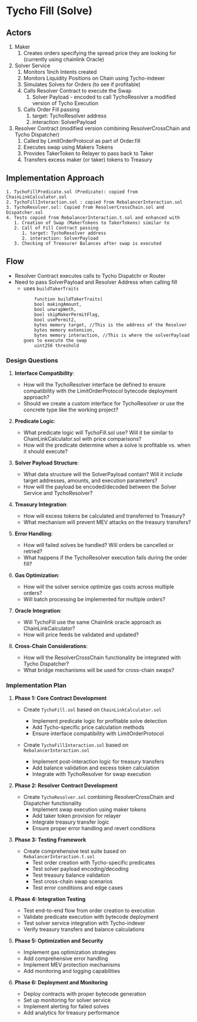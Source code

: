 # Tycho Fill (Solve)

## Actors

1. Maker
   1. Creates orders specifying the spread price they are looking for (currently using chainlink Oracle)
2. Solver Service
   1. Monitors 1inch Intents created
   2. Monitors Liquidity Positions on Chain using Tycho-indexer
   3. Simulates Solves for Orders (to see if profitable)
   4. Calls Resolver Contract to execute the Swap
      1. Solver Payload - encoded to call TychoResolver a modified version of Tycho Execution
   5. Calls Order Fill passing
      1. target: TychoResolver address
      2. interaction: SolverPayload
3. Resolver Contract (modified version combining ResolverCrossChain and Tycho Dispatcher)
   1. Called by LimitOrderProtocol as part of Order.fill
   2. Executes swap using Makers Tokens
   3. Provides TakerToken to Relayer to pass back to Taker
   4. Transfers excess maker (or taker) tokens to Treasury

## Implementation Approach

    1. TychoFillPredicate.sol (Predicate): copied from ChainLinkCalculator.sol
    2. TychoFillInteraction.sol : copied from RebalancerInteraction.sol
    3. TychoResolver.sol: Copied from ResolverCrossChain.sol and Dispatcher.sol
    4. Tests copied from RebalancerInteraction.t.sol and enhanced with
       1. Creation of Swap (MakerTokens to TakerTokens) similar to
       2. Call of Fill Contract passing
          1. target: TychoResolver address
          2. interaction: SolverPayload
       3. Checking of Treasurer Balances after swap is executed

## Flow

- Resolver Contract executes calls to Tycho Dispatchr or Router
- Need to pass SolverPayload and Resolver Address when calling fill
  - uses `buildTakerTraits`
    ```solidity
        function buildTakerTraits(
        bool makingAmount,
        bool unwrapWeth,
        bool skipMakerPermitFlag,
        bool usePermit2,
        bytes memory target, //This is the address of the Resolver
        bytes memory extension,
        bytes memory interaction, //This is where the solverPayload goes to execute the swap
        uint256 threshold
    ```

### Design Questions

1. **Interface Compatibility**:

   - How will the TychoResolver interface be defined to ensure compatibility with the LimitOrderProtocol bytecode deployment approach?
   - Should we create a custom interface for TychoResolver or use the concrete type like the working project?

2. **Predicate Logic**:

   - What predicate logic will TychoFill.sol use? Will it be similar to ChainLinkCalculator.sol with price comparisons?
   - How will the predicate determine when a solve is profitable vs. when it should execute?

3. **Solver Payload Structure**:

   - What data structure will the SolverPayload contain? Will it include target addresses, amounts, and execution parameters?
   - How will the payload be encoded/decoded between the Solver Service and TychoResolver?

4. **Treasury Integration**:

   - How will excess tokens be calculated and transferred to Treasury?
   - What mechanism will prevent MEV attacks on the treasury transfers?

5. **Error Handling**:

   - How will failed solves be handled? Will orders be cancelled or retried?
   - What happens if the TychoResolver execution fails during the order fill?

6. **Gas Optimization**:

   - How will the solver service optimize gas costs across multiple orders?
   - Will batch processing be implemented for multiple orders?

7. **Oracle Integration**:

   - Will TychoFill use the same Chainlink oracle approach as ChainLinkCalculator?
   - How will price feeds be validated and updated?

8. **Cross-Chain Considerations**:
   - How will the ResolverCrossChain functionality be integrated with Tycho Dispatcher?
   - What bridge mechanisms will be used for cross-chain swaps?

### Implementation Plan

1. **Phase 1: Core Contract Development**

   - Create `TychoFill.sol` based on `ChainLinkCalculator.sol`

     - Implement predicate logic for profitable solve detection
     - Add Tycho-specific price calculation methods
     - Ensure interface compatibility with LimitOrderProtocol

   - Create `TychoFillInteraction.sol` based on `RebalancerInteraction.sol`
     - Implement post-interaction logic for treasury transfers
     - Add balance validation and excess token calculation
     - Integrate with TychoResolver for swap execution

2. **Phase 2: Resolver Contract Development**

   - Create `TychoResolver.sol` combining ResolverCrossChain and Dispatcher functionality
     - Implement swap execution using maker tokens
     - Add taker token provision for relayer
     - Integrate treasury transfer logic
     - Ensure proper error handling and revert conditions

3. **Phase 3: Testing Framework**

   - Create comprehensive test suite based on `RebalancerInteraction.t.sol`
     - Test order creation with Tycho-specific predicates
     - Test solver payload encoding/decoding
     - Test treasury balance validation
     - Test cross-chain swap scenarios
     - Test error conditions and edge cases

4. **Phase 4: Integration Testing**

   - Test end-to-end flow from order creation to execution
   - Validate predicate execution with bytecode deployment
   - Test solver service integration with Tycho-indexer
   - Verify treasury transfers and balance calculations

5. **Phase 5: Optimization and Security**

   - Implement gas optimization strategies
   - Add comprehensive error handling
   - Implement MEV protection mechanisms
   - Add monitoring and logging capabilities

6. **Phase 6: Deployment and Monitoring**
   - Deploy contracts with proper bytecode generation
   - Set up monitoring for solver service
   - Implement alerting for failed solves
   - Add analytics for treasury performance
